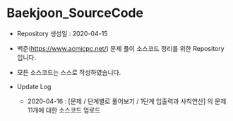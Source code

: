 # Baekjoon_SourceCode

* Repository 생성일 : 2020-04-15
* 백준(https://www.acmicpc.net/) 문제 풀이 소스코드 정리를 위한 Repository 입니다.
* 모든 소스코드는 스스로 작성하였습니다.

* Update Log
  * 2020-04-16 : [문제 / 단계별로 풀어보기 / 1단계 입출력과 사칙연산] 의 문제 11개에 대한 소스코드 업로드
